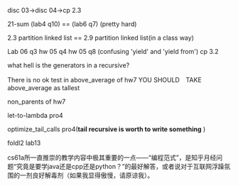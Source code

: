 disc 03->disc 04->cp 2.3

21-sum (lab4 q10) == (lab6 q7) (pretty hard)

2.3 partition linked list == 2.9 partition linked list(in a class way)

Lab 06 q3
hw 05 q4
hw 05 q8 (confusing 'yield' and 'yield from')
cp 3.2

what hell is the generators in a recursive?

There is no ok test in above_average of hw7 
	YOU SHOULD　TAKE above_average as tallest

non_parents of hw7

let-to-lambda pro4

optimize_tail_calls pro4(**tail recursive is worth to write something** )

foldl2 lab13



cs61a所一直推崇的教学内容中极其重要的一点——“编程范式”，是知乎月经问题“究竟是要学java还是cpp还是python？”的最好解答，或者说对于互联网浮躁氛围的一剂良好解毒剂（如果我显得傲慢，请原谅我）。